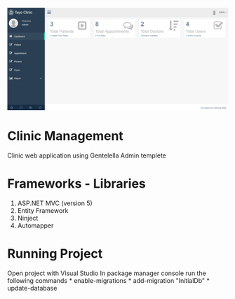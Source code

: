 
![Dashboard](https://github.com/AhmedMah/ClinicManagement/blob/master/ClinicManagement/Content/images/d1.PNG)

# Clinic Management

Clinic web application using Gentelella Admin templete

# Frameworks - Libraries

1. ASP.NET MVC (version 5)
2. Entity Framework
3. Ninject
4. Automapper

# Running Project

Open project with Visual Studio
In package manager console run the following commands
    * enable-migrations
    * add-migration "InitialDb"
    * update-database

